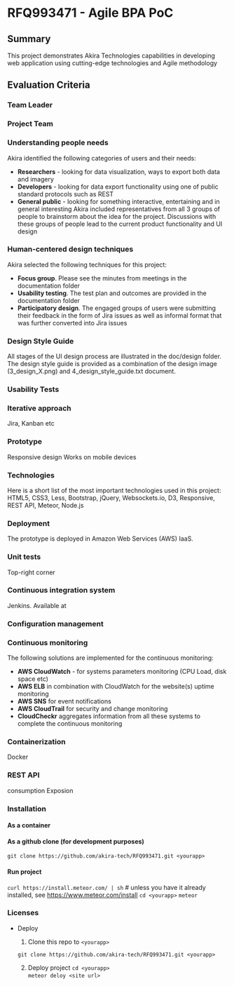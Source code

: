 # RFQ993471 - Agile BPA PoC

## Summary

  This project demonstrates Akira Technologies capabilities in developing web application using cutting-edge technologies and Agile methodology

## Evaluation Criteria

### Team Leader

### Project Team

### Understanding people needs
  Akira identified the following categories of users and their needs:
  * __Researchers__ - looking for data visualization, ways to export both data and imagery
  * __Developers__ - looking for data export functionality using one of public standard protocols such as REST
  * __General public__ - looking for something interactive, entertaining and in general interesting
  Akira included representatives from all 3 groups of people to brainstorm about the idea for the project.
  Discussions with these groups of people lead to the current product functionality and UI design

### Human-centered design techniques
  Akira selected the following techniques for this project:
  * __Focus group__. Please see the minutes from meetings in the documentation folder
  * __Usability testing__. The test plan and outcomes are provided in the documentation folder
  * __Participatory design__. The engaged groups of users were submitting their feedback in the form of Jira issues as well as informal format that was further converted into Jira issues

### Design Style Guide
  All stages of the UI design process are illustrated in the doc/design folder.
  The design style guide is provided as a combination of the design image (3_design_X.png) and 4_design_style_guide.txt document.

### Usability Tests

### Iterative approach
  Jira, Kanban etc

### Prototype
  Responsive design
  Works on mobile devices

### Technologies
  Here is a short list of the most important technologies used in this project: HTML5, CSS3, Less, Bootstrap, jQuery, Websockets.io, D3, Responsive, REST API, Meteor, Node.js

### Deployment
  The prototype is deployed in Amazon Web Services (AWS) IaaS.

### Unit tests
  Top-right corner

### Continuous integration system
  Jenkins.
  Available at

### Configuration management


### Continuous monitoring
 The following solutions are implemented for the continuous monitoring:
 * __AWS CloudWatch__ - for systems parameters monitoring (CPU Load, disk space etc)
 * __AWS ELB__ in combination with CloudWatch for the website(s) uptime monitoring
 * __AWS SNS__ for event notifications
 * __AWS CloudTrail__ for security and change monitoring
 * __CloudCheckr__ aggregates information from all these systems to complete the continuous monitoring

### Containerization
  Docker

### REST API
  consumption
  Exposion

### Installation
#### As a container
#### As a github clone (for development purposes)
  `git clone https://github.com/akira-tech/RFQ993471.git <yourapp>`
#### Run project
  `curl https://install.meteor.com/ | sh` # unless you have it already installed, see <a href="https://www.meteor.com/install">https://www.meteor.com/install</a>
  `cd <yourapp>`
  `meteor`

### Licenses

- Deploy 
  
  1. Clone this repo to `<yourapp>`

    `git clone https://github.com/akira-tech/RFQ993471.git <yourapp>`

  2. Deploy project
    `cd <yourapp>`    
    `meteor deloy <site url>`    


